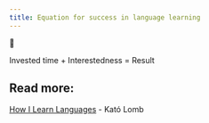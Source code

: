 ```yaml
---
title: Equation for success in language learning
---
```

🌱

Invested time + Interestedness = Result

## Read more:
[How I Learn Languages](https://www.goodreads.com/en/book/show/6290281) - Kató Lomb